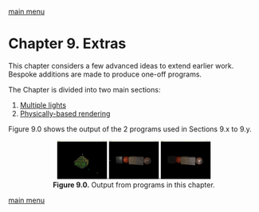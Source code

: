 [main menu](../README.md)

# Chapter 9. Extras

This chapter considers a few advanced ideas to extend earlier work. Bespoke additions are made to produce one-off programs.

The Chapter is divided into two main sections:

1. [Multiple lights](ch9_1.md)
2. [Physically-based rendering](ch9_2.md)

Figure 9.0 shows the output of the 2 programs used in Sections 9.x to 9.y.

<p align="center">
  <img src="ch9_img/ch9_1_multiple_lights.png" alt="output from ch9_1_multiple_light" width="100">.<img src="ch9_img/ch9_2_PBR1.png" alt="output from ch9_2_PBR1" width="100">.<img src="ch9_img/ch9_2_PBR2.png" alt="output from ch9_2_PBR2" width="100"><br>
  <strong>Figure 9.0.</strong> Output from programs in this chapter.
</p>


[main menu](../README.md)